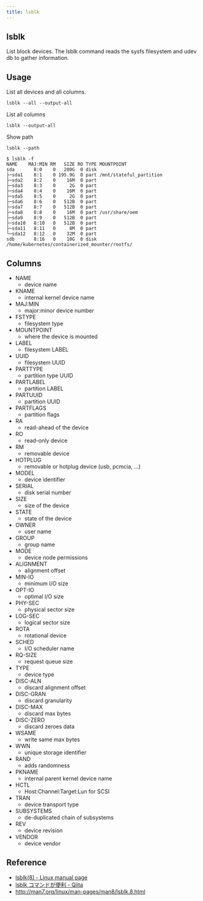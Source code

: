 ```yaml
---
title: lsblk
---
```


## lsblk
List block devices.
The lsblk command reads the sysfs filesystem and udev db to gather information.

## Usage

List all devices and all columns.

```
lsblk --all --output-all
```

List all columns

```
lsblk --output-all
```

Show path

```
lsblk --path
```

```
$ lsblk -f
NAME    MAJ:MIN RM   SIZE RO TYPE MOUNTPOINT
sda       8:0    0   200G  0 disk 
├─sda1    8:1    0 195.9G  0 part /mnt/stateful_partition
├─sda2    8:2    0    16M  0 part 
├─sda3    8:3    0     2G  0 part 
├─sda4    8:4    0    16M  0 part 
├─sda5    8:5    0     2G  0 part 
├─sda6    8:6    0   512B  0 part 
├─sda7    8:7    0   512B  0 part 
├─sda8    8:8    0    16M  0 part /usr/share/oem
├─sda9    8:9    0   512B  0 part 
├─sda10   8:10   0   512B  0 part 
├─sda11   8:11   0     8M  0 part 
└─sda12   8:12   0    32M  0 part 
sdb       8:16   0    10G  0 disk /home/kubernetes/containerized_mounter/rootfs/
```

## Columns

* NAME
    * device name
* KNAME
    * internal kernel device name
* MAJ:MIN
    * major:minor device number
* FSTYPE
    * filesystem type
* MOUNTPOINT
    * where the device is mounted
* LABEL
    * filesystem LABEL
* UUID
    * filesystem UUID
* PARTTYPE
    * partition type UUID
* PARTLABEL
    * partition LABEL
* PARTUUID
    * partition UUID
* PARTFLAGS
    * partition flags
* RA
    * read-ahead of the device
* RO
    * read-only device
* RM
    * removable device
* HOTPLUG
    * removable or hotplug device (usb, pcmcia, ...)
* MODEL
    * device identifier
* SERIAL
    * disk serial number
* SIZE
    * size of the device
* STATE
    * state of the device
* OWNER
    * user name
* GROUP
    * group name
* MODE
    * device node permissions
* ALIGNMENT
    * alignment offset
* MIN-IO
    * minimum I/O size
* OPT-IO
    * optimal I/O size
* PHY-SEC
    * physical sector size
* LOG-SEC
    * logical sector size
* ROTA
    * rotational device
* SCHED
    * I/O scheduler name
* RQ-SIZE
    * request queue size
* TYPE
    * device type
* DISC-ALN
    * discard alignment offset
* DISC-GRAN
    * discard granularity
* DISC-MAX
    * discard max bytes
* DISC-ZERO
    * discard zeroes data
* WSAME
    * write same max bytes
* WWN
    * unique storage identifier
* RAND
    * adds randomness
* PKNAME
    * internal parent kernel device name
* HCTL
    * Host:Channel:Target:Lun for SCSI
* TRAN
    * device transport type
* SUBSYSTEMS
    * de-duplicated chain of subsystems
* REV
    * device revision
* VENDOR
    * device vendor

## Reference
* [lsblk(8) - Linux manual page](http://man7.org/linux/man-pages/man8/lsblk.8.html)
* [lsblk コマンドが便利 - Qiita](https://qiita.com/yutwatan/items/8ed9091b517d14951b07)
* http://man7.org/linux/man-pages/man8/lsblk.8.html
